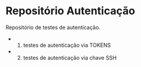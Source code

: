# Repositório Autenticação
Repositório de testes de autenticação.

- 1. testes de autenticação via TOKENS
- 2. testes de autenticação via chave SSH
